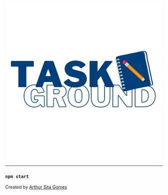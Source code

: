 
![](Github/Images/TaskGround.png)

<hr>

### `npm start`

Created by <a href="github.com/SitaGomes">Arthur Sita Gomes</a>

